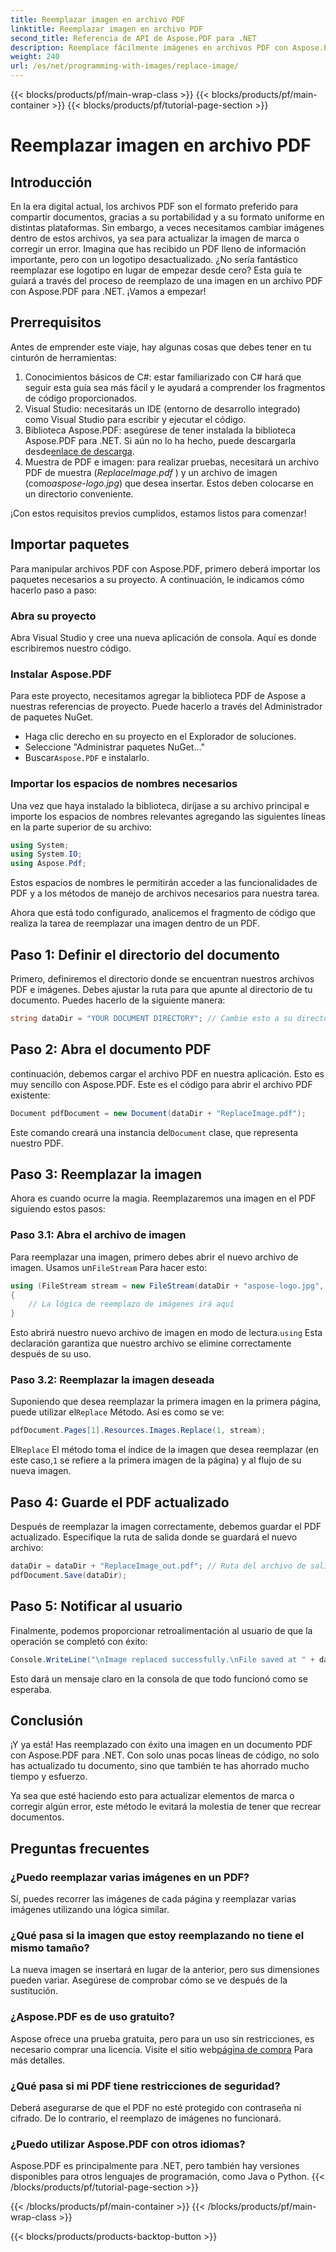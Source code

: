 ```yaml
---
title: Reemplazar imagen en archivo PDF
linktitle: Reemplazar imagen en archivo PDF
second_title: Referencia de API de Aspose.PDF para .NET
description: Reemplace fácilmente imágenes en archivos PDF con Aspose.PDF para .NET. Siga esta guía para obtener instrucciones paso a paso y mejorar sus habilidades de administración de archivos PDF.
weight: 240
url: /es/net/programming-with-images/replace-image/
---
```


{{< blocks/products/pf/main-wrap-class >}}
{{< blocks/products/pf/main-container >}}
{{< blocks/products/pf/tutorial-page-section >}}

# Reemplazar imagen en archivo PDF

## Introducción

En la era digital actual, los archivos PDF son el formato preferido para compartir documentos, gracias a su portabilidad y a su formato uniforme en distintas plataformas. Sin embargo, a veces necesitamos cambiar imágenes dentro de estos archivos, ya sea para actualizar la imagen de marca o corregir un error. Imagina que has recibido un PDF lleno de información importante, pero con un logotipo desactualizado. ¿No sería fantástico reemplazar ese logotipo en lugar de empezar desde cero? Esta guía te guiará a través del proceso de reemplazo de una imagen en un archivo PDF con Aspose.PDF para .NET. ¡Vamos a empezar!

## Prerrequisitos

Antes de emprender este viaje, hay algunas cosas que debes tener en tu cinturón de herramientas:

1. Conocimientos básicos de C#: estar familiarizado con C# hará que seguir esta guía sea más fácil y le ayudará a comprender los fragmentos de código proporcionados.
2. Visual Studio: necesitarás un IDE (entorno de desarrollo integrado) como Visual Studio para escribir y ejecutar el código.
3.  Biblioteca Aspose.PDF: asegúrese de tener instalada la biblioteca Aspose.PDF para .NET. Si aún no lo ha hecho, puede descargarla desde[enlace de descarga](https://releases.aspose.com/pdf/net/).
4. Muestra de PDF e imagen: para realizar pruebas, necesitará un archivo PDF de muestra (*ReplaceImage.pdf* ) y un archivo de imagen (como*aspose-logo.jpg*) que desea insertar. Estos deben colocarse en un directorio conveniente.

¡Con estos requisitos previos cumplidos, estamos listos para comenzar! 

## Importar paquetes

Para manipular archivos PDF con Aspose.PDF, primero deberá importar los paquetes necesarios a su proyecto. A continuación, le indicamos cómo hacerlo paso a paso:

### Abra su proyecto

Abra Visual Studio y cree una nueva aplicación de consola. Aquí es donde escribiremos nuestro código.

### Instalar Aspose.PDF

Para este proyecto, necesitamos agregar la biblioteca PDF de Aspose a nuestras referencias de proyecto. Puede hacerlo a través del Administrador de paquetes NuGet. 

- Haga clic derecho en su proyecto en el Explorador de soluciones.
- Seleccione "Administrar paquetes NuGet..."
-  Buscar`Aspose.PDF` e instalarlo.

### Importar los espacios de nombres necesarios 

Una vez que haya instalado la biblioteca, diríjase a su archivo principal e importe los espacios de nombres relevantes agregando las siguientes líneas en la parte superior de su archivo:

```csharp
using System;
using System.IO;
using Aspose.Pdf;
```

Estos espacios de nombres le permitirán acceder a las funcionalidades de PDF y a los métodos de manejo de archivos necesarios para nuestra tarea.

Ahora que está todo configurado, analicemos el fragmento de código que realiza la tarea de reemplazar una imagen dentro de un PDF. 

## Paso 1: Definir el directorio del documento

Primero, definiremos el directorio donde se encuentran nuestros archivos PDF e imágenes. Debes ajustar la ruta para que apunte al directorio de tu documento. Puedes hacerlo de la siguiente manera:

```csharp
string dataDir = "YOUR DOCUMENT DIRECTORY"; // Cambie esto a su directorio
```

## Paso 2: Abra el documento PDF

continuación, debemos cargar el archivo PDF en nuestra aplicación. Esto es muy sencillo con Aspose.PDF. Este es el código para abrir el archivo PDF existente:

```csharp
Document pdfDocument = new Document(dataDir + "ReplaceImage.pdf");
```

 Este comando creará una instancia del`Document` clase, que representa nuestro PDF.

## Paso 3: Reemplazar la imagen

Ahora es cuando ocurre la magia. Reemplazaremos una imagen en el PDF siguiendo estos pasos:

### Paso 3.1: Abra el archivo de imagen

 Para reemplazar una imagen, primero debes abrir el nuevo archivo de imagen. Usamos un`FileStream` Para hacer esto:

```csharp
using (FileStream stream = new FileStream(dataDir + "aspose-logo.jpg", FileMode.Open))
{
    // La lógica de reemplazo de imágenes irá aquí
}
```

 Esto abrirá nuestro nuevo archivo de imagen en modo de lectura.`using` Esta declaración garantiza que nuestro archivo se elimine correctamente después de su uso.

### Paso 3.2: Reemplazar la imagen deseada

 Suponiendo que desea reemplazar la primera imagen en la primera página, puede utilizar el`Replace` Método. Así es como se ve:

```csharp
pdfDocument.Pages[1].Resources.Images.Replace(1, stream);
```

 El`Replace` El método toma el índice de la imagen que desea reemplazar (en este caso,`1` se refiere a la primera imagen de la página) y al flujo de su nueva imagen.

## Paso 4: Guarde el PDF actualizado

Después de reemplazar la imagen correctamente, debemos guardar el PDF actualizado. Especifique la ruta de salida donde se guardará el nuevo archivo:

```csharp
dataDir = dataDir + "ReplaceImage_out.pdf"; // Ruta del archivo de salida
pdfDocument.Save(dataDir);
```

## Paso 5: Notificar al usuario

Finalmente, podemos proporcionar retroalimentación al usuario de que la operación se completó con éxito:

```csharp
Console.WriteLine("\nImage replaced successfully.\nFile saved at " + dataDir);
```

Esto dará un mensaje claro en la consola de que todo funcionó como se esperaba.

## Conclusión

¡Y ya está! Has reemplazado con éxito una imagen en un documento PDF con Aspose.PDF para .NET. Con solo unas pocas líneas de código, no solo has actualizado tu documento, sino que también te has ahorrado mucho tiempo y esfuerzo. 

Ya sea que esté haciendo esto para actualizar elementos de marca o corregir algún error, este método le evitará la molestia de tener que recrear documentos.

## Preguntas frecuentes

### ¿Puedo reemplazar varias imágenes en un PDF?
Sí, puedes recorrer las imágenes de cada página y reemplazar varias imágenes utilizando una lógica similar.

### ¿Qué pasa si la imagen que estoy reemplazando no tiene el mismo tamaño?
La nueva imagen se insertará en lugar de la anterior, pero sus dimensiones pueden variar. Asegúrese de comprobar cómo se ve después de la sustitución.

### ¿Aspose.PDF es de uso gratuito?
 Aspose ofrece una prueba gratuita, pero para un uso sin restricciones, es necesario comprar una licencia. Visite el sitio web[página de compra](https://purchase.aspose.com/buy) Para más detalles.

### ¿Qué pasa si mi PDF tiene restricciones de seguridad?
Deberá asegurarse de que el PDF no esté protegido con contraseña ni cifrado. De lo contrario, el reemplazo de imágenes no funcionará.

### ¿Puedo utilizar Aspose.PDF con otros idiomas?
Aspose.PDF es principalmente para .NET, pero también hay versiones disponibles para otros lenguajes de programación, como Java o Python.
{{< /blocks/products/pf/tutorial-page-section >}}

{{< /blocks/products/pf/main-container >}}
{{< /blocks/products/pf/main-wrap-class >}}

{{< blocks/products/products-backtop-button >}}
